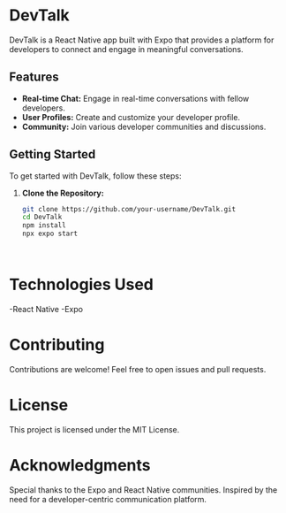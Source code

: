 # DevTalk

DevTalk is a React Native app built with Expo that provides a platform for developers to connect and engage in meaningful conversations.

## Features

- **Real-time Chat:** Engage in real-time conversations with fellow developers.
- **User Profiles:** Create and customize your developer profile.
- **Community:** Join various developer communities and discussions.

## Getting Started

To get started with DevTalk, follow these steps:

1. **Clone the Repository:**
   ```bash
   git clone https://github.com/your-username/DevTalk.git
   cd DevTalk
   npm install
   npx expo start




# Technologies Used
-React Native
-Expo

# Contributing

Contributions are welcome! Feel free to open issues and pull requests.

# License

This project is licensed under the MIT License.


# Acknowledgments

Special thanks to the Expo and React Native communities.
Inspired by the need for a developer-centric communication platform.